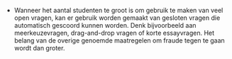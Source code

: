 * Wanneer het aantal studenten te groot is om gebruik te maken van veel open vragen, kan er gebruik worden gemaakt van gesloten vragen die automatisch gescoord kunnen worden. Denk bijvoorbeeld aan meerkeuzevragen, drag-and-drop vragen of korte essayvragen. Het belang van de overige genoemde maatregelen om fraude tegen te gaan wordt dan groter.